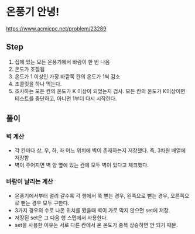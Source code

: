# 온풍기 안녕!
https://www.acmicpc.net/problem/23289

## Step
1. 집에 있는 모든 온풍기에서 바람이 한 번 나옴
2. 온도가 조절됨
3. 온도가 1 이상인 가장 바깥쪽 칸의 온도가 1씩 감소
4. 초콜릿을 하나 먹는다.
5. 조사하는 모든 칸의 온도가 K 이상이 되었는지 검사. 모든 칸의 온도가 K이상이면 테스트를 중단하고, 아니면 1부터 다시 시작한다.

## 풀이
### 벽 계산
- 각 칸마다 상, 우, 하, 좌 어느 위치에 벽이 존재하는지 저장했다. 즉, 3차원 배열에 저장함
- 벽이 주어지면 벽 양 옆에 있는 칸에 모두 벽이 있다고 체크했다.

### 바람이 날리는 계산
- 온풍기에서부터 멀리 갈수록 각 행에서 쭉 뻗는 경우, 왼쪽으로 뻗는 경우, 오른쪽으로 뻗는 경우 모두 구한다.
- 3가지 경우의 수로 나온 위치를 봤을때 벽이 가로 막지 않으면 set에 저장.
- 저장된 set은 그 다음 행 스텝에서 사용한다.
- set을 사용한 이유는 서로 다른 칸에서 온 온도가 중복 상승하면 안 되기 때문.